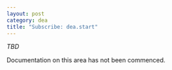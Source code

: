 ```yaml
---
layout: post
category: dea
title: "Subscribe: dea.start"
---
```


*TBD*

Documentation on this area has not been commenced.
